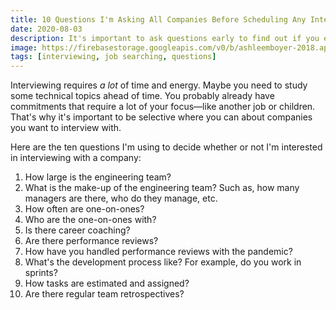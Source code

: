```yaml
---
title: 10 Questions I'm Asking All Companies Before Scheduling Any Interviews
date: 2020-08-03
description: It's important to ask questions early to find out if you even want to work somewhere.
image: https://firebasestorage.googleapis.com/v0/b/ashleemboyer-2018.appspot.com/o/headers%2F2020%2F08%2F10-questions-i-m-asking-all-companies-before-scheduling-any-interviews%2F10%20Questions%20I'm%20Asking%20All%20Companies%20Before%20Scheduling%20Any%20Interviews.png?alt=media&token=8f8b6048-ec22-4644-acf3-cf9054cf7908
tags: [interviewing, job searching, questions]
---
```


Interviewing requires *a lot* of time and energy. Maybe you need to study some technical topics ahead of time. You probably already have commitments that require a lot of your focus&mdash;like another job or children. That's why it's important to be selective where you can about companies you want to interview with.

Here are the ten questions I'm using to decide whether or not I'm interested in interviewing with a company:

1. How large is the engineering team?
2. What is the make-up of the engineering team? Such as, how many managers are there, who do they manage, etc.
3. How often are one-on-ones?
4. Who are the one-on-ones with?
5. Is there career coaching?
6. Are there performance reviews?
7. How have you handled performance reviews with the pandemic?
8. What's the development process like? For example, do you work in sprints?
9. How tasks are estimated and assigned?
10. Are there regular team retrospectives?
